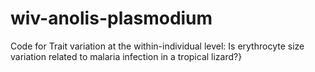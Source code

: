 # wiv-anolis-plasmodium
Code for Trait variation at the within-individual level: Is erythrocyte size variation related to malaria infection in a tropical lizard?}

